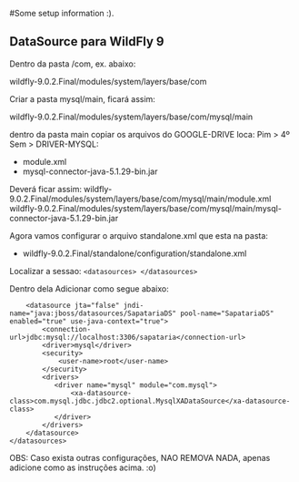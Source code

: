 #Some setup information :).

## DataSource para WildFly 9

Dentro da pasta /com, ex. abaixo:

wildfly-9.0.2.Final/modules/system/layers/base/com

Criar a pasta mysql/main, ficará assim:

wildfly-9.0.2.Final/modules/system/layers/base/com/mysql/main

dentro da pasta main copiar os arquivos do GOOGLE-DRIVE loca: Pim > 4º Sem > DRIVER-MYSQL:
- module.xml
- mysql-connector-java-5.1.29-bin.jar

Deverá ficar assim:
wildfly-9.0.2.Final/modules/system/layers/base/com/mysql/main/module.xml
wildfly-9.0.2.Final/modules/system/layers/base/com/mysql/main/mysql-connector-java-5.1.29-bin.jar


Agora vamos configurar o arquivo standalone.xml que esta na pasta:
- wildfly-9.0.2.Final/standalone/configuration/standalone.xml

Localizar a sessao:   ```<datasources> </datasources>```

Dentro dela Adicionar como segue abaixo:

```<datasources> 
	<datasource jta="false" jndi-name="java:jboss/datasources/SapatariaDS" pool-name="SapatariaDS" enabled="true" use-java-context="true">
		<connection-url>jdbc:mysql://localhost:3306/sapataria</connection-url>
		<driver>mysql</driver>
		<security>
			<user-name>root</user-name>
		</security>
		<drivers>
	       <driver name="mysql" module="com.mysql">
	           <xa-datasource-class>com.mysql.jdbc.jdbc2.optional.MysqlXADataSource</xa-datasource-class>
	       </driver>
	    </drivers>
	</datasource>
</datasources>
```

OBS: Caso exista outras configurações, NAO REMOVA NADA, apenas adicione como as instruções acima. :o)